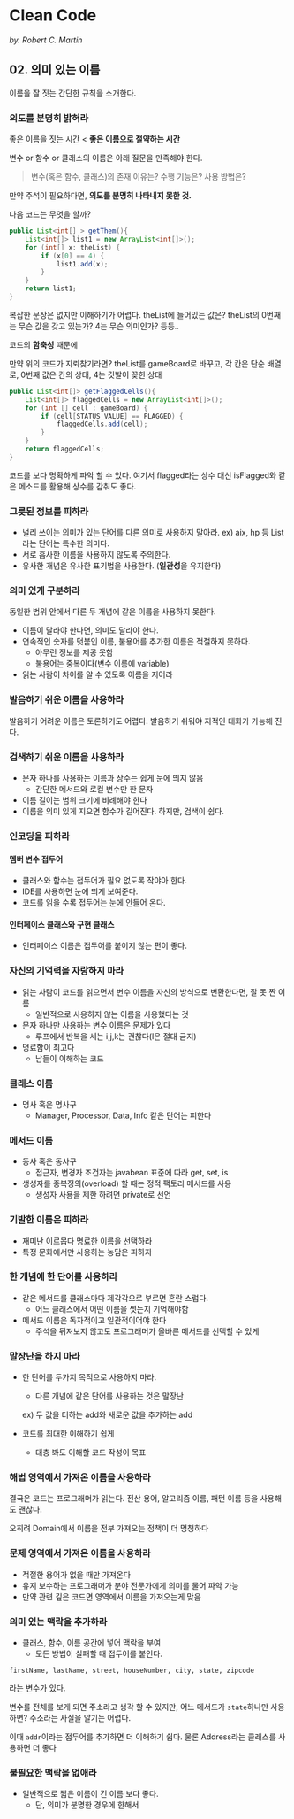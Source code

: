 # Clean Code

*by. Robert C. Martin*

## 02. 의미 있는 이름

이름을 잘 짓는 간단한 규칙을 소개한다.

### 의도를 분명히 밝혀라

좋은 이름을 짓는 시간 < **좋은 이름으로 절약하는 시간**

변수 or 함수 or 클래스의 이름은 아래 질문을 만족해야 한다.

> 변수(혹은 함수, 클래스)의 존재 이유는?
> 수행 기능은?
> 사용 방법은?

만약 주석이 필요하다면, **의도를 분명히 나타내지 못한 것.**

다음 코드는 무엇을 할까?

```java
public List<int[] > getThem(){
	List<int[]> list1 = new ArrayList<int[]>();
	for (int[] x: theList) {
    	if (x[0] == 4) {
        	list1.add(x);
    	}
	}
	return list1;
}
```

복잡한 문장은 없지만 이해하기가 어렵다.
theList에 들어있는 값은?
theList의 0번째는 무슨 값을 갖고 있는가?
4는 무슨 의미인가? 등등..

코드의 **함축성** 때문에

만약 위의 코드가 지뢰찾기라면?
theList를 gameBoard로 바꾸고, 각 칸은 단순 배열로,
0번째 값은 칸의 상태, 4는 깃발이 꽂힌 상태

```java
public List<int[]> getFlaggedCells(){
    List<int[]> flaggedCells = new ArrayList<int[]>();
	for (int [] cell : gameBoard) {
    	if (cell[STATUS_VALUE] == FLAGGED) {
	        flaggedCells.add(cell);
    	}
	}
	return flaggedCells;
}
```

코드를 보다 명확하게 파악 할 수 있다.
여기서 flagged라는 상수 대신 isFlagged와 같은 메소드를 활용해 상수를 감춰도 좋다.

### 그릇된 정보를 피하라

* 널리 쓰이는 의미가 있는 단어를 다른 의미로 사용하지 말아라.
  ex) aix, hp 등
  List라는 단어는 특수한 의미다.
* 서로 흡사한 이름을 사용하지 않도록 주의한다.
* 유사한 개념은 유사한 표기법을 사용한다. (**일관성**을 유지한다)

### 의미 있게 구분하라

동일한 범위 안에서 다른 두 개념에 같은 이름을 사용하지 못한다.

* 이름이 달라야 한다면, 의미도 달라야 한다.
* 연속적인 숫자를 덧붙인 이름, 불용어를 추가한 이름은 적절하지 못하다.
  * 아무런 정보를 제공 못함
  * 불용어는 중복이다(변수 이름에 variable)
* 읽는 사람이 차이를 알 수 있도록 이름을 지어라

### 발음하기 쉬운 이름을 사용하라

발음하기 어려운 이름은 토론하기도 어렵다.
발음하기 쉬워야 지적인 대화가 가능해 진다.

### 검색하기 쉬운 이름을 사용하라

* 문자 하나를 사용하는 이름과 상수는 쉽게 눈에 띄지 않음
  * 간단한 메서드와 로컬 변수만 한 문자
* 이름 길이는 범위 크기에 비례해야 한다
* 이름을 의미 있게 지으면 함수가 길어진다. 하지만, 검색이 쉽다.

### 인코딩을 피하라

####     멤버 변수 접두어

* 클래스와 함수는 접두어가 필요 없도록 작야아 한다.
* IDE를 사용하면 눈에 띄게 보여준다.
* 코드를 읽을 수록 접두어는 눈에 안들어 온다.

####     인터페이스 클래스와 구현 클래스

* 인터페이스 이름은 접두어를 붙이지 않는 편이 좋다.

### 자신의 기억력을 자랑하지 마라

* 읽는 사람이 코드를 읽으면서 변수 이름을 자신의 방식으로 변환한다면, 잘 못 짠 이름
  * 일반적으로 사용하지 않는 이름을 사용했다는 것
* 문자 하나만 사용하는 변수 이름은 문제가 있다
  * 루프에서 반복을 세는 i,j,k는 괜찮다(l은 절대 금지)
* 명료함이 최고다
  * 남들이 이해하는 코드

### 클래스 이름

* 명사 혹은 명사구
  * Manager, Processor, Data, Info 같은 단어는 피한다

### 메서드 이름

* 동사 혹은 동사구
  * 접근자, 변경자 조건자는 javabean 표준에 따라 get, set, is
* 생성자를 중복정의(overload) 할 때는 정적 팩토리 메서드를 사용
  * 생성자 사용을 제한 하려면 private로 선언

### 기발한 이름은 피하라

* 재미난 이르몹다 명료한 이름을 선택하라
* 특정 문화에서만 사용하는 농담은 피하자

### 한 개념에 한 단어를 사용하라

* 같은 메서드를 클래스마다 제각각으로 부르면 혼란 스럽다.
  * 어느 클래스에서 어떤 이름을 썻는지 기억해야함
* 메서드 이름은 독자적이고 일관적이어야 한다
  * 주석을 뒤져보지 않고도 프로그래머가 올바른 메서드를 선택할 수 있게

### 말장난을 하지 마라

* 한 단어를 두가지 목적으로 사용하지 마라.

  * 다른 개념에 같은 단어를 사용하는 것은 말장난

  ex) 두 값을 더하는 add와 새로운 값을 추가하는 add

* 코드를 최대한 이해하기 쉽게

  * 대충 봐도 이해할 코드 작성이 목표

### 해법 영역에서 가져온 이름을 사용하라

결국은 코드는 프로그래머가 읽는다.
전산 용어, 알고리즘 이름, 패턴 이름 등을 사용해도 괜찮다.

오히려 Domain에서 이름을 전부 가져오는 정책이 더 멍청하다

### 문제 영역에서 가져온 이름을 사용하라

* 적절한 용어가 없을 때만 가져온다
* 유지 보수하는 프로그래머가 분야 전문가에게 의미를 물어 파악 가능
* 만약 관련 깊은 코드면 영역에서 이름을 가져오는게 맞음

### 의미 있는 맥락을 추가하라

* 클래스, 함수, 이름 공간에 넣어 맥락을 부여
  * 모든 방법이 실패할 때 접두어를 붙인다.

```
firstName, lastName, street, houseNumber, city, state, zipcode
```

라는 변수가 있다.

변수를 전체를 보게 되면 주소라고 생각 할 수 있지만,
어느 메서드가 `state`하나만 사용하면? 주소라는 사실을 알기는 어렵다.

이때 `addr`이라는 접두어를 추가하면 더 이해하기 쉽다.
물론 Address라는 클래스를 사용하면 더 좋다

### 불필요한 맥락을 없애라

* 일반적으로 짧은 이름이 긴 이름 보다 좋다.
  * 단, 의미가 분명한 경우에 한해서
